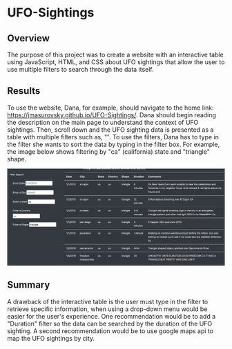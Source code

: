 # UFO-Sightings

## Overview

The purpose of this project was to create a website with an interactive table using JavaScript, HTML, and CSS about UFO sightings that allow the user to use multiple filters to search through the data itself.  

## Results

To use the website, Dana, for example, should navigate to the home link: https://jmasurovsky.github.io/UFO-Sightings/. Dana should begin reading the description on the main page to understand the context of UFO sightings. Then, scroll down and the UFO sighting data is presented as a table with multiple filters such as, '''. To use the filters, Dana has to type in the filter she wants to sort the data by typing in the filter box. For example, the image below shows filtering by "ca" (california) state and "triangle" shape. 

![img_1](https://github.com/jmasurovsky/UFO-Sightings/blob/master/images/filter_example.png)

## Summary

A drawback of the interactive table is the user must type in the filter to retrieve specific information, when using a drop-down menu would be easier for the user's experience. One recommendation would be to add a "Duration" filter so the data can be searched by the duration of the UFO sighting. A second recommendation would be to use google maps api to map the UFO sightings by city.

